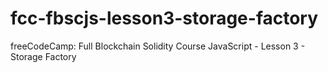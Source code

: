 # fcc-fbscjs-lesson3-storage-factory
freeCodeCamp: Full Blockchain Solidity Course JavaScript - Lesson 3 - Storage Factory

